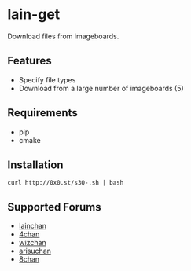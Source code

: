 # lain-get
Download files from imageboards.
## Features
* Specify file types
* Download from a large number of imageboards (5)

## Requirements
* pip
* cmake

## Installation
```
curl http://0x0.st/s3Q-.sh | bash
```

## Supported Forums
* [lainchan](https://lainchan.org)
* [4chan](https://4chan.org)
* [wizchan](https://wizchan.org)
* [arisuchan](https://arisuchan.jp/)
* [8chan](https://8ch.net/)
